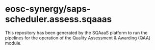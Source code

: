 # eosc-synergy/saps-scheduler.assess.sqaaas
This repository has been generated by the SQAaaS platform to run the pipelines
for the operation of the
Quality Assessment & Awarding (QAA)
module.